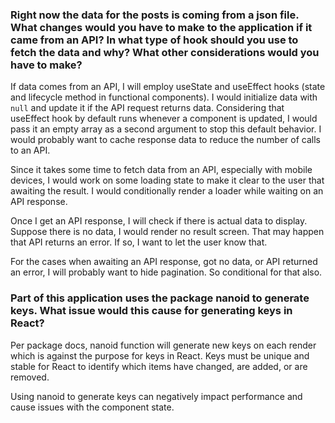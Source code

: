 ### Right now the data for the posts is coming from a json file. What changes would you have to make to the application if it came from an API? In what type of hook should you use to fetch the data and why? What other considerations would you have to make?

If data comes from an API, I will employ useState and useEffect hooks (state and lifecycle method in functional components). I would initialize data with `null` and update it if the API request returns data. Considering that useEffect hook by default runs whenever a component is updated, I would pass it an empty array as a second argument to stop this default behavior. I would probably want to cache response data to reduce the number of calls to an API.

Since it takes some time to fetch data from an API, especially with mobile devices, I would work on some loading state to make it clear to the user that awaiting the result. I would conditionally render a loader while waiting on an API response.

Once I get an API response, I will check if there is actual data to display. Suppose there is no data, I would render no result screen.
That may happen that API returns an error. If so, I want to let the user know that. 

For the cases when awaiting an API response, got no data, or API returned an error, I will probably want to hide pagination. So conditional for that also.

### Part of this application uses the package nanoid to generate keys. What issue would this cause for generating keys in React?

Per package docs, nanoid function will generate new keys on each render which is against the purpose for keys in React. Keys must be unique and stable for React to identify which items have changed, are added, or are removed. 

Using nanoid to generate keys can negatively impact performance and cause issues with the component state.